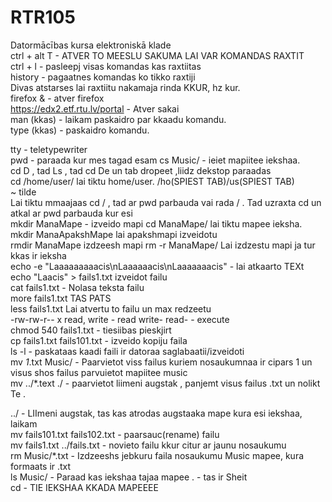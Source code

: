 # RTR105
Datormācības kursa elektroniskā klade   
ctrl + alt T -  ATVER TO MEESLU SAKUMA LAI VAR KOMANDAS RAXTIT  
ctrl + l -  pasleepj visas komandas kas raxtiitas  
history - pagaatnes komandas ko tikko raxtiji  
Divas atstarses lai raxtiitu nakamaja rinda KKUR, hz kur.  
firefox &   - atver firefox  
https://edx2.etf.rtu.lv/portal  -  Atver sakai   
man (kkas) -  laikam paskaidro par kkaadu komandu.  
type (kkas) - paskaidro komandu. 
  
tty   - teletypewriter  
pwd - paraada kur mes tagad esam
cs Music/  - ieiet mapiitee iekshaa.    
cd D  , tad Ls  , tad cd De  un tab dropeet ,liidz dekstop paraadas   
cd /home/user/  lai tiktu home/user.    /ho(SPIEST TAB)/us(SPIEST TAB)    
~ tilde  
Lai tiktu mmaajaas   cd /     , tad ar pwd parbauda vai rada  /   .  Tad  uzraxta cd un atkal ar pwd parbauda kur esi  
mkdir ManaMape - izveido mapi cd ManaMape/  lai tiktu mapee ieksha.  mkdir ManaApakshMape lai apakshmapi izveidotu  
rmdir ManaMape   izdzeesh mapi rm -r ManaMape/       Lai izdzestu mapi ja tur kkas ir ieksha  
echo -e "Laaaaaaaaacis\nLaaaaaacis\nLaaaaaaacis" -  lai atkaarto TEXt  
echo "Laacis" > fails1.txt   izveidot failu    
cat fails1.txt    - Nolasa teksta failu    
more fails1.txt  TAS PATS    
less fails1.txt Lai atvertu to failu un max redzeetu  
-rw-rw-r-- x read, write - read write- read- - execute    
chmod 540 fails1.txt  - tiesiibas pieskjirt  
cp fails1.txt fails101.txt  - izveido kopiju faila   
ls -l - paskataas kaadi faili ir datoraa saglabaatii/izveidoti    
mv *1*.txt Music/    - Paarvietot viss failus kuriem nosaukumnaa ir cipars 1 un visus shos failus parvuietot mapiitee music  
mv ../*.text ./     - paarvietot liimeni augstak , panjemt visus failus .txt un nolikt Te .   

../  -   LIImeni augstak, tas kas atrodas augstaaka mape kura esi iekshaa, laikam  
mv fails101.txt fails102.txt - paarsauc(rename) failu  
mv fails1.txt ../fails.txt  - novieto failu kkur citur ar jaunu nosaukumu  
rm Music/*.txt  - Izdzeeshs jebkuru faila nosaukumu Music mapee, kura formaats ir .txt   
ls Music/   -  Paraad kas iekshaa tajaa mapee 
.      -  tas ir Sheit  
cd        - TIE IEKSHAA KKADA MAPEEEE






 
